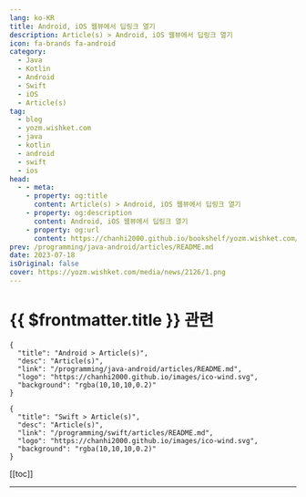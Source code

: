 ```yaml
---
lang: ko-KR
title: Android, iOS 웹뷰에서 딥링크 열기
description: Article(s) > Android, iOS 웹뷰에서 딥링크 열기
icon: fa-brands fa-android
category: 
  - Java
  - Kotlin
  - Android
  - Swift
  - iOS
  - Article(s)
tag: 
  - blog
  - yozm.wishket.com
  - java
  - kotlin
  - android
  - swift
  - ios
head:
  - - meta:
    - property: og:title
      content: Article(s) > Android, iOS 웹뷰에서 딥링크 열기
    - property: og:description
      content: Android, iOS 웹뷰에서 딥링크 열기
    - property: og:url
      content: https://chanhi2000.github.io/bookshelf/yozm.wishket.com/2126.html
prev: /programming/java-android/articles/README.md
date: 2023-07-18
isOriginal: false
cover: https://yozm.wishket.com/media/news/2126/1.png
---
```


# {{ $frontmatter.title }} 관련

```component VPCard
{
  "title": "Android > Article(s)",
  "desc": "Article(s)",
  "link": "/programming/java-android/articles/README.md",
  "logo": "https://chanhi2000.github.io/images/ico-wind.svg",
  "background": "rgba(10,10,10,0.2)"
}
```

```component VPCard
{
  "title": "Swift > Article(s)",
  "desc": "Article(s)",
  "link": "/programming/swift/articles/README.md",
  "logo": "https://chanhi2000.github.io/images/ico-wind.svg",
  "background": "rgba(10,10,10,0.2)"
}
```

[[toc]]

---

<SiteInfo
  name="Android, iOS 웹뷰에서 딥링크 열기 | 요즘IT"
  desc="딥링크, 커스텀 링크, App Link… 이게 다 뭔가요? 네이티브 앱 개발자라면 한 번쯤 들어봤을 용어인데요. 이번 포스트에서는 각 딥링크 유형의 특징과 차이점을 자세히 알아보고, Android와 iOS 웹뷰에서 딥링크로 국내 카드앱·은행앱으로 이동하는 예시를 살펴볼겠습니다."
  url="https://yozm.wishket.com/magazine/detail/2126/"
  logo="https://yozm.wishket.com/favicon.ico"
  preview="https://yozm.wishket.com/media/news/2126/1.png"/>

<!-- TODO: 작성 -->

